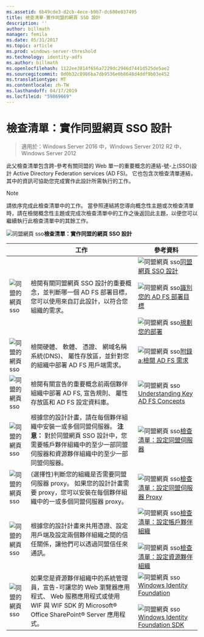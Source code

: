 ```yaml
---
ms.assetid: 6b49cde3-d2cb-4ece-b9b7-dc600e037495
title: 檢查清單-實作同盟的網頁 SSO 設計
description: ''
author: billmath
manager: femila
ms.date: 05/31/2017
ms.topic: article
ms.prod: windows-server-threshold
ms.technology: identity-adfs
ms.author: billmath
ms.openlocfilehash: 1122ee3814f656a7229dc2946d7441d525de5ae2
ms.sourcegitcommit: 0d0b32c8986ba7db9536e0b8648d4ddf9b03e452
ms.translationtype: MT
ms.contentlocale: zh-TW
ms.lasthandoff: 04/17/2019
ms.locfileid: "59869669"
---
```

# <a name="checklist-implementing-a-federated-web-sso-design"></a>檢查清單：實作同盟網頁 SSO 設計

>適用於：Windows Server 2016 中，Windows Server 2012 R2 中，Windows Server 2012

此父檢查清單包含跨\-參考有關同盟的 Web 單一的重要概念的連結\-號\-上\(SSO\)設計 Active Directory Federation services \(AD FS\)。 它也包含次檢查清單連結，其中的資訊可協助您完成實作此設計所需執行的工作。  
  
> [!NOTE]  
> 請依序完成此檢查清單中的工作。 當參照連結將您導向概念性主題或次檢查清單時，請在檢閱概念性主題或完成次檢查清單中的工作之後返回此主題，以便您可以繼續執行此檢查清單中的其餘工作。  
  
![同盟網頁 sso](media/2b05dce3-938f-4168-9b8f-1f4398cbdb9b.gif)**檢查清單：實作同盟的網頁 SSO 設計**  
  
||工作|參考資料|  
|-|--------|-------------|  
|![同盟的網頁 sso](media/icon_checkboxo.gif)|檢閱有關同盟網頁 SSO 設計的重要概念，並判斷哪一個 AD FS 部署目標，您可以使用來自訂此設計，以符合您組織的需求。|![同盟網頁 sso](media/faa393df-4856-4431-9eda-4f4e5be72a90.gif)[同盟網頁 SSO 設計](https://technet.microsoft.com/library/dd807050.aspx)<br /><br />![同盟網頁 sso](media/faa393df-4856-4431-9eda-4f4e5be72a90.gif)[識別您的 AD FS 部署目標](https://technet.microsoft.com/library/dd807053.aspx)<br /><br />![同盟網頁 sso](media/faa393df-4856-4431-9eda-4f4e5be72a90.gif)[規劃您的部署](https://technet.microsoft.com/library/dd807083.aspx)|  
|![同盟的網頁 sso](media/icon_checkboxo.gif)|檢閱硬體、 軟體、 憑證、 網域名稱系統\(DNS\)、 屬性存放區，並針對您的組織中部署 AD FS 用戶端需求。|![同盟網頁 sso](media/faa393df-4856-4431-9eda-4f4e5be72a90.gif)[附錄 a:檢閱 AD FS 需求](https://technet.microsoft.com/library/ff678034.aspx)|  
|![同盟的網頁 sso](media/icon_checkboxo.gif)|檢閱有關宣告的重要概念前兩個夥伴組織中部署 AD FS, 宣告規則、 屬性存放區和 AD FS 設定資料庫。|![同盟網頁 sso](media/faa393df-4856-4431-9eda-4f4e5be72a90.gif)[Understanding Key AD FS Concepts](../../ad-fs/technical-reference/Understanding-Key-AD-FS-Concepts.md)|  
|![同盟的網頁 sso](media/icon_checkboxo.gif)|根據您的設計計畫，請在每個夥伴組織中安裝一或多個同盟伺服器。 **注意：** 對於同盟網頁 SSO 設計中，您需要帳戶夥伴組織中的至少一部同盟伺服器和資源夥伴組織中的至少一部同盟伺服器。|![同盟網頁 sso](media/bc6cea1a-1c6c-4124-8c8f-1df5adfe8c88.gif)[檢查清單：設定同盟伺服器](Checklist--Setting-Up-a-Federation-Server.md)|  
|![同盟的網頁 sso](media/icon_checkboxo.gif)|\(選擇性\)判斷您的組織是否需要同盟伺服器 proxy。 如果您的設計計畫需要 proxy，您可以安裝在每個夥伴組織中的一或多個同盟伺服器 proxy。|![同盟網頁 sso](media/bc6cea1a-1c6c-4124-8c8f-1df5adfe8c88.gif)[檢查清單：設定同盟伺服器 Proxy](Checklist--Setting-Up-a-Federation-Server-Proxy.md)|  
|![同盟的網頁 sso](media/icon_checkboxo.gif)|根據您的設計計畫來共用憑證、設定用戶端及設定兩個夥伴組織之間的信任關係，讓他們可以透過同盟信任來通訊。|![同盟網頁 sso](media/bc6cea1a-1c6c-4124-8c8f-1df5adfe8c88.gif)[檢查清單：設定帳戶夥伴組織](Checklist--Configuring-the-Account-Partner-Organization.md)<br /><br />![同盟網頁 sso](media/bc6cea1a-1c6c-4124-8c8f-1df5adfe8c88.gif)[檢查清單：設定資源夥伴組織](Checklist--Configuring-the-Resource-Partner-Organization.md)|  
|![同盟的網頁 sso](media/icon_checkboxo.gif)|如果您是資源夥伴組織中的系統管理員，宣告\-可讓您的 Web 瀏覽器應用程式、 Web 服務應用程式或使用 WIF 與 WIF SDK 的 Microsoft® Office SharePoint® Server 應用程式。|![同盟網頁 sso](media/faa393df-4856-4431-9eda-4f4e5be72a90.gif)[Windows Identity Foundation](https://go.microsoft.com/fwlink/?LinkId=122266)<br /><br />![同盟網頁 sso](media/faa393df-4856-4431-9eda-4f4e5be72a90.gif)[Windows Identity Foundation SDK](https://go.microsoft.com/fwlink/?LinkId=122266)|  
